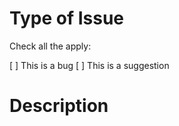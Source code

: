 # Type of Issue
<!-- Put an X inside the two brackets like this: [x]. -->
Check all the apply:

[ ] This is a bug
[ ] This is a suggestion

# Description
<!-- Describe the issue or write the sentence you would like to see put in the script. For additions, I would like a pull request done instead. -->

